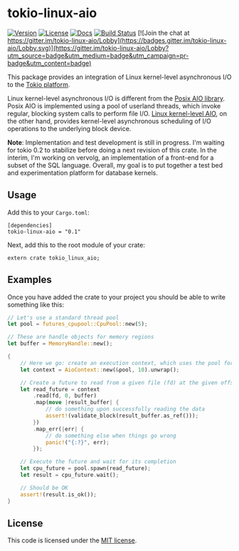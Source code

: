 # tokio-linux-aio

[![Version](https://img.shields.io/crates/v/tokio-linux-aio.svg)](https://crates.io/crates/tokio-linux-aio)
[![License](https://img.shields.io/crates/l/tokio-linux-aio.svg)](https://github.com/hmwill/tokio-linux-aio/blob/master/LICENSE)
[![Docs](https://docs.rs/tokio-linux-aio/badge.svg)](https://docs.rs/tokio-linux-aio/)
[![Build Status](https://travis-ci.org/hmwill/tokio-linux-aio.svg?branch=master)](https://travis-ci.org/hmwill/tokio-linux-aio)
[![Join the chat at https://gitter.im/tokio-linux-aio/Lobby](https://badges.gitter.im/tokio-linux-aio/Lobby.svg)](https://gitter.im/tokio-linux-aio/Lobby?utm_source=badge&utm_medium=badge&utm_campaign=pr-badge&utm_content=badge)

This package provides an integration of Linux kernel-level asynchronous I/O to the [Tokio platform](https://tokio.rs/).

Linux kernel-level asynchronous I/O is different from the [Posix AIO library](http://man7.org/linux/man-pages/man7/aio.7.html). Posix AIO is implemented using a pool of userland threads, which invoke regular, blocking system calls to perform file I/O. [Linux kernel-level AIO](http://lse.sourceforge.net/io/aio.html), on the other hand, provides kernel-level asynchronous scheduling of I/O operations to the underlying block device.

__Note__: Implementation and test development is still in progress. I'm waiting for tokio 0.2 to stabilize before doing a 
next revision of this crate. In the interim, I'm working on vervolg, an implementation of a front-end for a subset of the 
SQL language. Overall, my goal is to put together a test bed and experimentation platform for database kernels.

## Usage

Add this to your `Cargo.toml`:

    [dependencies]
    tokio-linux-aio = "0.1"

Next, add this to the root module of your crate:

    extern crate tokio_linux_aio;

## Examples

Once you have added the crate to your project you should be able to write something like this:

```rust
// Let's use a standard thread pool
let pool = futures_cpupool::CpuPool::new(5);

// These are handle objects for memory regions
let buffer = MemoryHandle::new();

{
    // Here we go: create an execution context, which uses the pool for background work
    let context = AioContext::new(&pool, 10).unwrap();

    // Create a future to read from a given file (fd) at the given offset into our buffer
    let read_future = context
        .read(fd, 0, buffer)
        .map(move |result_buffer| {
            // do something upon successfully reading the data
            assert!(validate_block(result_buffer.as_ref()));
        })
        .map_err(|err| {
            // do something else when things go wrong
            panic!("{:?}", err);
        });

    // Execute the future and wait for its completion
    let cpu_future = pool.spawn(read_future);
    let result = cpu_future.wait();

    // Should be OK
    assert!(result.is_ok());
}
```

## License

This code is licensed under the [MIT license](https://github.com/hmwill/tokio-linux-aio/blob/master/LICENSE).
